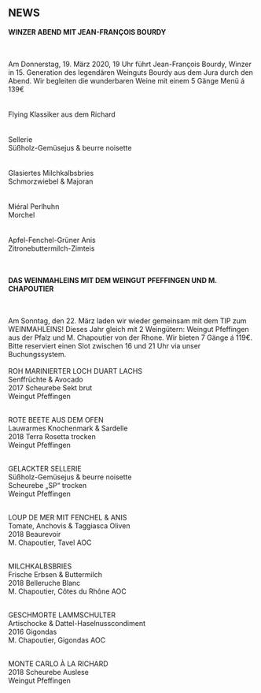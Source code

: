 ## NEWS

**WINZER ABEND MIT JEAN-FRANÇOIS BOURDY**  

<br>
<br>
Am Donnerstag, 19. März 2020, 19 Uhr führt Jean-François Bourdy, Winzer in 15. Generation des legendären Weinguts Bourdy aus dem Jura durch den Abend. Wir begleiten die wunderbaren Weine mit einem 5 Gänge Menü á 139€<br>
<br>
<br>
Flying Klassiker aus dem Richard<br>
<br>
<br>
Sellerie <br>
Süßholz-Gemüsejus & beurre noisette<br>
<br>
<br>
Glasiertes Milchkalbsbries<br>
Schmorzwiebel & Majoran<br>
<br>
<br>
Miéral Perlhuhn<br>
Morchel<br>
<br>
<br>
Apfel-Fenchel-Grüner Anis<br>
Zitronebuttermilch-Zimteis<br>
<br>
<br>

**DAS WEINMAHLEINS MIT DEM WEINGUT PFEFFINGEN UND M. CHAPOUTIER**  

<br>
<br>
Am Sonntag, den 22. März laden wir wieder gemeinsam mit dem TIP zum WEINMAHLEINS!
Dieses Jahr gleich mit 2 Weingütern: Weingut Pfeffingen aus der Pfalz und M. Chapoutier von der Rhone.
Wir bieten 7 Gänge á 119€.
Bitte reserviert einen Slot zwischen 16 und 21 Uhr via unser Buchungssystem.
<br>
<br>
ROH MARINIERTER LOCH DUART LACHS<br>
Senffrüchte & Avocado<br>
2017 Scheurebe Sekt brut<br>
Weingut Pfeffingen<br>
<br>

ROTE BEETE AUS DEM OFEN <br>
Lauwarmes Knochenmark & Sardelle<br>
2018 Terra Rosetta trocken <br>
Weingut Pfeffingen <br>
<br>

GELACKTER SELLERIE <br>
Süßholz-Gemüsejus & beurre noisette <br>
Scheurebe „SP“ trocken<br>
Weingut Pfeffingen<br>
<br>

LOUP DE MER MIT FENCHEL & ANIS<br>
Tomate, Anchovis & Taggiasca Oliven <br>
2018 Beaurevoir <br>
M. Chapoutier, Tavel AOC<br>
<br>

MILCHKALBSBRIES<br>
Frische Erbsen & Buttermilch<br>
2018 Belleruche Blanc<br>
M. Chapoutier, Côtes du Rhône AOC<br>
<br>

GESCHMORTE LAMMSCHULTER<br>
Artischocke & Dattel-Haselnusscondiment<br>
2016 Gigondas<br>
M. Chapoutier, Gigondas AOC<br>
<br>
 
MONTE CARLO À LA RICHARD<br>
2018 Scheurebe Auslese <br>
Weingut Pfeffingen<br>




